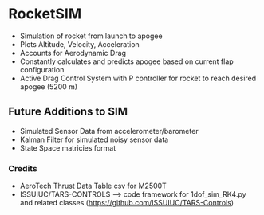 # RocketSIM
- Simulation of rocket from launch to apogee
- Plots Altitude, Velocity, Acceleration
- Accounts for Aerodynamic Drag
- Constantly calculates and predicts apogee based on current flap configuration
- Active Drag Control System with P controller for rocket to reach desired apogee (5200 m)
 
## Future Additions to SIM
 - Simulated Sensor Data from accelerometer/barometer
 - Kalman Filter for simulated noisy sensor data
 - State Space matricies format


 ### Credits
 - AeroTech Thrust Data Table csv for M2500T
 - ISSUIUC/TARS-CONTROLS --> code framework for 1dof_sim_RK4.py and related classes (https://github.com/ISSUIUC/TARS-Controls)
